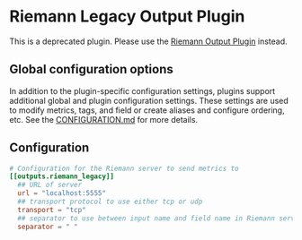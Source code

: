 # Riemann Legacy Output Plugin

This is a deprecated plugin. Please use the [Riemann Output Plugin][new]
instead.

[new]: ../riemann/README.md

## Global configuration options <!-- @/docs/includes/plugin_config.md -->

In addition to the plugin-specific configuration settings, plugins support
additional global and plugin configuration settings. These settings are used to
modify metrics, tags, and field or create aliases and configure ordering, etc.
See the [CONFIGURATION.md][CONFIGURATION.md] for more details.

[CONFIGURATION.md]: ../../../docs/CONFIGURATION.md#plugins

## Configuration

```toml @sample.conf
# Configuration for the Riemann server to send metrics to
[[outputs.riemann_legacy]]
  ## URL of server
  url = "localhost:5555"
  ## transport protocol to use either tcp or udp
  transport = "tcp"
  ## separator to use between input name and field name in Riemann service name
  separator = " "
```
